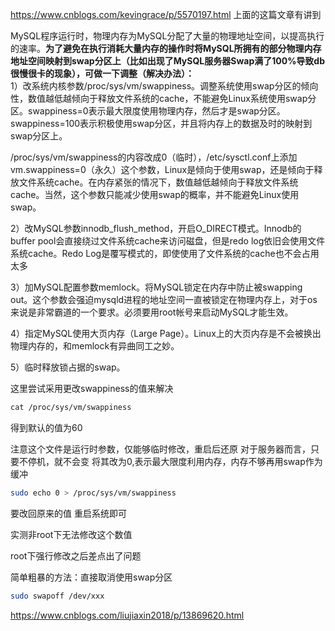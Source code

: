 https://www.cnblogs.com/kevingrace/p/5570197.html
上面的这篇文章有讲到

MySQL程序运行时，物理内存为MySQL分配了大量的物理地址空间，以提高执行的速率。**为了避免在执行消耗大量内存的操作时将MySQL所拥有的部分物理内存地址空间映射到swap分区上（比如出现了MySQL服务器Swap满了100%导致db很慢很卡的现象），可做一下调整（解决办法）：**  
1）改系统内核参数/proc/sys/vm/swappiness。调整系统使用swap分区的倾向性，数值越低越倾向于释放文件系统的cache，不能避免Linux系统使用swap分区。swappiness=0表示最大限度使用物理内存，然后才是swap分区。swappiness=100表示积极使用swap分区，并且将内存上的数据及时的映射到swap分区上。

/proc/sys/vm/swappiness的内容改成0（临时），/etc/sysctl.conf上添加vm.swappiness=0（永久）这个参数，Linux是倾向于使用swap，还是倾向于释放文件系统cache。在内存紧张的情况下，数值越低越倾向于释放文件系统cache。当然，这个参数只能减少使用swap的概率，并不能避免Linux使用swap。

2）改MySQL参数innodb_flush_method，开启O_DIRECT模式。Innodb的buffer pool会直接绕过文件系统cache来访问磁盘，但是redo log依旧会使用文件系统cache。Redo Log是覆写模式的，即使使用了文件系统的cache也不会占用太多

3）加MySQL配置参数memlock。将MySQL锁定在内存中防止被swapping out。这个参数会强迫mysqld进程的地址空间一直被锁定在物理内存上，对于os来说是非常霸道的一个要求。必须要用root帐号来启动MySQL才能生效。

4）指定MySQL使用大页内存（Large Page）。Linux上的大页内存是不会被换出物理内存的，和memlock有异曲同工之妙。

5）临时释放锁占据的swap。

这里尝试采用更改swappiness的值来解决

```sh
cat /proc/sys/vm/swappiness
```
得到默认的值为60


注意这个文件是运行时参数，仅能够临时修改，重启后还原
对于服务器而言，只要不停机，就不会变
将其改为0,表示最大限度利用内存，内存不够再用swap作为缓冲
```sh
sudo echo 0 > /proc/sys/vm/swappiness

```

要改回原来的值 重启系统即可

实测非root下无法修改这个数值

root下强行修改之后差点出了问题


简单粗暴的方法：直接取消使用swap分区
```sh
sudo swapoff /dev/xxx
```

https://www.cnblogs.com/liujiaxin2018/p/13869620.html